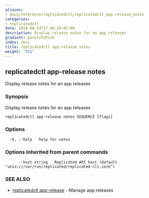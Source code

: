 ```yaml
---
aliases:
- docs/reference/replicatedctl/replicatedctl_app-release_notes
categories:
- replicatedctl
date: 2018-08-14T17:46:29-07:00
description: Display release notes for an app releases
gradient: purpleToPink
index: docs
title: replicatedctl app-release notes
weight: "551"
---
```


## replicatedctl app-release notes

Display release notes for an app releases

### Synopsis

Display release notes for an app releases

```
replicatedctl app-release notes SEQUENCE [flags]
```

### Options

```
  -h, --help   help for notes
```

### Options inherited from parent commands

```
      --host string   Replicated API host (default "unix:///var/run/replicated/replicated-cli.sock")
```

### SEE ALSO

* [replicatedctl app-release](/api/replicatedctl/replicatedctl_app-release/)	 - Manage app releases

